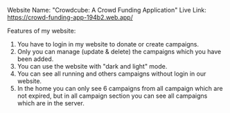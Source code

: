 Website Name: "Crowdcube: A Crowd Funding Application"
Live Link: https://crowd-funding-app-194b2.web.app/

Features of my website:

1. You have to login in my website to donate or create campaigns.
2. Only you can manage (update & delete) the campaigns which you have been added.
3. You can use the website with "dark and light" mode.
4. You can see all running and others campaigns without login in our website.
5. In the home you can only see 6 campaigns from all campaign which are not expired, but in all campaign section you can see all campaigns which are in the server.
